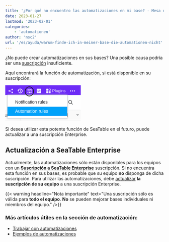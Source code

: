 ```yaml
---
title: '¿Por qué no encuentro las automatizaciones en mi base? - Mesa de mar'
date: 2023-01-27
lastmod: '2023-02-01'
categories:
    - 'automationen'
author: 'nsc2'
url: '/es/ayuda/warum-finde-ich-in-meiner-base-die-automationen-nicht'
---
```


¿No puede crear automatizaciones en sus bases? Una posible causa podría ser una [suscripción](https://seatable.io/es/docs/abo-abrechnung/abo-pakete/) insuficiente.

Aquí encontrará la función de automatización, si está disponible en su suscripción:

![Bloqueo y archivo de líneas con automatización](images/how-to-use-automations-for-locking-rows-3.png)

Si desea utilizar esta potente función de SeaTable en el futuro, puede actualizar a una suscripción Enterprise.

## Actualización a SeaTable Enterprise

Actualmente, las automatizaciones sólo están disponibles para los equipos con un **[Suscripción a SeaTable Enterprise](https://seatable.io/es/docs/abo-abrechnung/abo-pakete/)** suscripción. Si no encuentra esta función en sus bases, es probable que su equipo **no** disponga de dicha suscripción. Para utilizar las automatizaciones, debe [actualizar](https://seatable.io/es/docs/abo-abrechnung/abonnement-verwaltung/#abonnement-anpassen) **la suscripción de su equipo** a una suscripción Enterprise.

{{< warning  headline="Nota importante"  text="Una suscripción sólo es válida para **todo el equipo**. **No** se pueden mejorar bases individuales ni miembros del equipo." />}}

### Más artículos útiles en la sección de automatización:

- [Trabajar con automatizaciones](https://seatable.io/es/docs-category/arbeiten-mit-automationen/)
- [Ejemplos de automatizaciones](https://seatable.io/es/docs-category/beispiele-fuer-automationen/)
